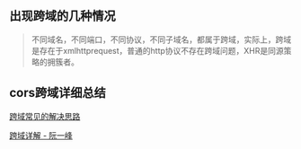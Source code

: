 ## 出现跨域的几种情况

> 不同域名，不同端口，不同协议，不同子域名，都属于跨域，实际上，跨域是存在于xmlhttprequest，普通的http协议不存在跨域问题，XHR是同源策略的拥簇者。


## cors跨域详细总结

[跨域常见的解决思路](crossDomain)

[跨域详解 - 阮一峰](http://www.ruanyifeng.com/blog/2016/04/cors.html)